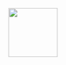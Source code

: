 <div id="header" align="center">
  <img src="https://media.giphy.com/media/gjrYDwbjnK8x36xZIO/giphy.gif" width="100">
</div>
<div align="center">
<img src="https://komarev.com/ghpvc/?username=DossHAK&style=flat-square&color=blue" alt=""/>
</div>
